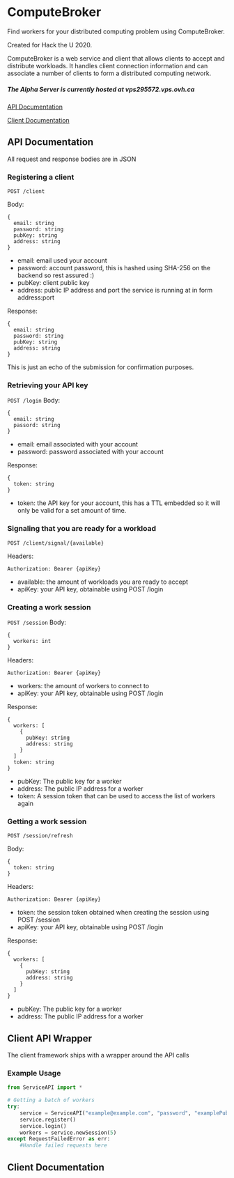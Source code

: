 # ComputeBroker
Find workers for your distributed computing problem using ComputeBroker.

Created for Hack the U 2020.

ComputeBroker is a web service and client that allows clients to accept and distribute workloads.
It handles client connection information and can associate a number of clients to form a distributed computing network.

##### The Alpha Server is currently hosted at vps295572.vps.ovh.ca

[API Documentation](#api-documentation)

[Client Documentation](#client-documentation)

## API Documentation
All request and response bodies are in JSON
### Registering a client
```
POST /client
```
Body:
```
{
  email: string
  password: string
  pubKey: string
  address: string
}
```
* email: email used your account
* password: account password, this is hashed using SHA-256 on the backend so rest assured :)
* pubKey: client public key
* address: public IP address and port the service is running at in form address:port

Response:
```
{
  email: string
  password: string
  pubKey: string
  address: string
}
```
This is just an echo of the submission for confirmation purposes.
### Retrieving your API key
`POST /login`
Body:
```
{
  email: string
  passord: string
}
```
* email: email associated with your account
* password: password associated with your account

Response:
```
{
  token: string
}
```
* token: the API key for your account, this has a TTL embedded so it will only be valid for a set amount of time.

### Signaling that you are ready for a workload
```
POST /client/signal/{available}
```
Headers:
```
Authorization: Bearer {apiKey}
```
* available: the amount of workloads you are ready to accept
* apiKey: your API key, obtainable using POST /login

### Creating a work session
`POST /session`
Body:
```
{
  workers: int
}
```
Headers:
```
Authorization: Bearer {apiKey}
```
* workers: the amount of workers to connect to
* apiKey: your API key, obtainable using POST /login

Response:
```
{
  workers: [
    {
      pubKey: string
      address: string
    }
  ]
  token: string
}
```
* pubKey: The public key for a worker
* address: The public IP address for a worker
* token: A session token that can be used to access the list of workers again
### Getting a work session
```
POST /session/refresh
```
Body:
```
{
  token: string
}
```
Headers:
```
Authorization: Bearer {apiKey}
```
* token: the session token obtained when creating the session using POST /session
* apiKey: your API key, obtainable using POST /login

Response:
```
{
  workers: [
    {
      pubKey: string
      address: string
    }
  ]
}
```
* pubKey: The public key for a worker
* address: The public IP address for a worker

## Client API Wrapper
The client framework ships with a wrapper around the API calls

### Example Usage
```python
from ServiceAPI import *

# Getting a batch of workers
try:
    service = ServiceAPI("example@example.com", "password", "examplePublicKey", "127.0.0.1:3000", "http://vps295572.vps.ovh.ca")
    service.register()
    service.login()
    workers = service.newSession(5)
except RequestFailedError as err:
    #Handle failed requests here

```

## Client Documentation
